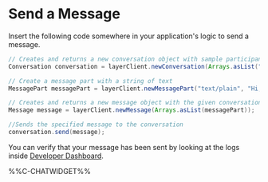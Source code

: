 # Send a Message
Insert the following code somewhere in your application's logic to send a message.

```java
// Creates and returns a new conversation object with sample participant identifiers
Conversation conversation = layerClient.newConversation(Arrays.asList("948374839"));

// Create a message part with a string of text
MessagePart messagePart = layerClient.newMessagePart("text/plain", "Hi, how are you?".getBytes());

// Creates and returns a new message object with the given conversation and array of message parts
Message message = layerClient.newMessage(Arrays.asList(messagePart));

//Sends the specified message to the conversation
conversation.send(message);
```

You can verify that your message has been sent by looking at the logs inside [Developer Dashboard](https://developer.layer.com).

%%C-CHATWIDGET%%